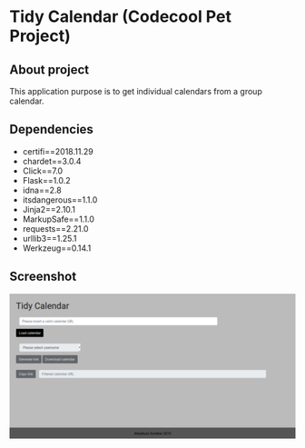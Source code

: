 # Tidy Calendar (Codecool Pet Project)

## About project
This application purpose is to get individual calendars from a group calendar.

## Dependencies
- certifi==2018.11.29
- chardet==3.0.4
- Click==7.0
- Flask==1.0.2
- idna==2.8
- itsdangerous==1.1.0
- Jinja2==2.10.1
- MarkupSafe==1.1.0
- requests==2.21.0
- urllib3==1.25.1
- Werkzeug==0.14.1

## Screenshot

![view 1](screenshots/screen1.png)